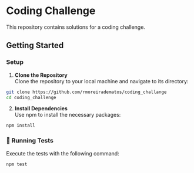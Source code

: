 # Coding Challenge

This repository contains solutions for a coding challenge.

## Getting Started

### Setup

1. **Clone the Repository**  
  Clone the repository to your local machine and navigate to its directory:
  ```sh
  git clone https://github.com/rmoreiradematos/coding_challange
  cd coding_challenge
   ```

2. **Install Dependencies**  
  Use npm to install the necessary packages:
  ```sh
  npm install
   ```

### 🧪 Running Tests

Execute the tests with the following command:
```sh
npm test
```
